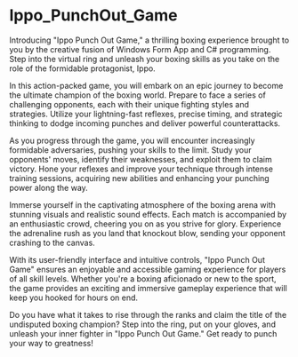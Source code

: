 # Ippo_PunchOut_Game

Introducing "Ippo Punch Out Game," a thrilling boxing experience brought to you by the creative fusion of Windows Form App and C# programming. Step into the virtual ring and unleash your boxing skills as you take on the role of the formidable protagonist, Ippo.

In this action-packed game, you will embark on an epic journey to become the ultimate champion of the boxing world. Prepare to face a series of challenging opponents, each with their unique fighting styles and strategies. Utilize your lightning-fast reflexes, precise timing, and strategic thinking to dodge incoming punches and deliver powerful counterattacks.

As you progress through the game, you will encounter increasingly formidable adversaries, pushing your skills to the limit. Study your opponents' moves, identify their weaknesses, and exploit them to claim victory. Hone your reflexes and improve your technique through intense training sessions, acquiring new abilities and enhancing your punching power along the way.

Immerse yourself in the captivating atmosphere of the boxing arena with stunning visuals and realistic sound effects. Each match is accompanied by an enthusiastic crowd, cheering you on as you strive for glory. Experience the adrenaline rush as you land that knockout blow, sending your opponent crashing to the canvas.

With its user-friendly interface and intuitive controls, "Ippo Punch Out Game" ensures an enjoyable and accessible gaming experience for players of all skill levels. Whether you're a boxing aficionado or new to the sport, the game provides an exciting and immersive gameplay experience that will keep you hooked for hours on end.

Do you have what it takes to rise through the ranks and claim the title of the undisputed boxing champion? Step into the ring, put on your gloves, and unleash your inner fighter in "Ippo Punch Out Game." Get ready to punch your way to greatness!
